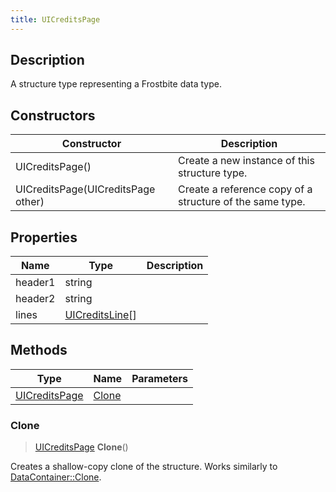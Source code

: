 ```yaml
---
title: UICreditsPage
---
```

## Description

A structure type representing a Frostbite data type.

## Constructors

| Constructor                        | Description                                              |
| ---------------------------------- | -------------------------------------------------------- |
| UICreditsPage()                    | Create a new instance of this structure type.            |
| UICreditsPage(UICreditsPage other) | Create a reference copy of a structure of the same type. |

## Properties

| Name    | Type                               | Description |
| ------- | ---------------------------------- | ----------- |
| header1 | string                             |             |
| header2 | string                             |             |
| lines   | [UICreditsLine](UICreditsLine)\[\] |             |

## Methods

| Type                           | Name            | Parameters |
| ------------------------------ | --------------- | ---------- |
| [UICreditsPage](UICreditsPage) | [Clone](#clone) |            |

### Clone

> [UICreditsPage](UICreditsPage) **Clone**()

Creates a shallow-copy clone of the structure. Works similarly to [DataContainer::Clone](/vext/ref/shared/class/datacontainer#clone).
